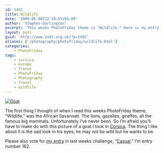 ```yaml
---
id: 1402
title: Wildlife
date: '2009-05-08T22:10:55+01:00'
author: 'Stephen Darlington'
excerpt: 'This weeks PhotoFriday theme is "Wildlife." Here is my entry.'
layout: post
guid: 'http://www.zx81.org.uk/?p=1402'
aliases: ['/photography/photofriday/wildlife.html']
categories:
    - PhotoFriday
tags:
    - corsica
    - europe
    - france
    - PhotoFriday
    - Photography
    - Travel
    - wildlife
---
```


[![Goat](https://i0.wp.com/farm8.staticflickr.com/7395/11994615085_b7f7258d87.jpg?resize=333%2C500)](http://www.flickr.com/photos/stephendarlington/11994615085/ "Goat by stephendarlington, on Flickr")

The first thing I thought of when I read this weeks PhotoFriday theme, “Wildlife,” was the African Savannah. The lions, gazelles, giraffes, all the famous big mammals. Unfortunately I’ve never been. So I’m afraid you’ll have to make do with this picture of a goat I took in [Corsica](/travel/corsica.html). The thing I like about it is the sad look in his eyes; he may not be wild but he wants to be.

Please also vote for [my entry](/photography/photofriday/casual.html) in last weeks challenge, “[Casual](http://www.photofriday.com/linkviewer.php?id=872).” I’m entry number 162.